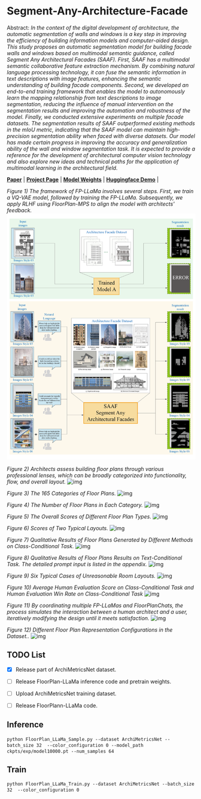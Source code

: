 # Segment-Any-Architecture-Facade
Abstract: *In the context of the digital development of architecture, the automatic segmentation of walls and windows is a key step in improving the efficiency of building information models and computer-aided design. This study proposes an automatic segmentation model for building facade walls and windows based on multimodal semantic guidance, called Segment Any Architectural Facades (SAAF). First, SAAF has a multimodal semantic collaborative feature extraction mechanism. By combining natural language processing technology, it can fuse the semantic information in text descriptions with image features, enhancing the semantic understanding of building facade components. Second, we developed an end-to-end training framework that enables the model to autonomously learn the mapping relationship from text descriptions to image segmentation, reducing the influence of manual intervention on the segmentation results and improving the automation and robustness of the model. Finally, we conducted extensive experiments on multiple facade datasets. The segmentation results of SAAF outperformed existing methods in the mIoU metric, indicating that the SAAF model can maintain high-precision segmentation ability when faced with diverse datasets. Our model has made certain progress in improving the accuracy and generalization ability of the wall and window segmentation task. It is expected to provide a reference for the development of architectural computer vision technology and also explore new ideas and technical paths for the application of multimodal learning in the architectural field.*


[**Paper**]() | [**Project Page**]() | [**Model Weights**]() | [**Huggingface Demo**]() |


*Figure 1) The framework of FP-LLaMa involves several steps. First, we train a VQ-VAE model, followed by training the FP-LLaMa. Subsequently, we apply RLHF using FloorPlan-MPS to align the model with architects' feedback.*
![img](assets/01.png)

*Figure 2) Architects assess building floor plans through various professional lenses, which can be broadly categorized into functionality, flow, and overall layout.*
![img](assets/2.png)

*Figure 3) The 165 Categories of Floor Plans.*
![img](assets/3.png)

*Figure 4) The Number of Floor Plans in Each Category.*
![img](assets/4.png)

*Figure 5) The Overall Scores of  Different Floor Plan Types.*
![img](assets/5.png)

*Figure 6) Scores of Two Typical Layouts.*
![img](assets/6.png)

*Figure 7) Qualitative Results of Floor Plans Generated by Different Methods on Class-Conditional Task.*
![img](assets/7.png)

*Figure 8) Qualitative Results of Floor Plans Results on Text-Conditional Task. The detailed prompt input is listed in the appendix.*
![img](assets/8.png)

*Figure 9) Six Typical Cases of Unreasonable Room Layouts.*
![img](assets/9.png)

*Figure 10) Average Human Evaluation Score on Class-Conditional Task and Human Evaluation Win Rate on Class-Conditional Task*
![img](assets/10.png)

*Figure 11) By coordinating multiple FP-LLaMas and FloorPlanChats, the process simulates the interaction between a human architect and a user, iteratively modifying the design until it meets satisfaction.*
![img](assets/11.png)

*Figure 12) Different Floor Plan Representation Configurations in the Dataset..*
![img](assets/12.png)


## TODO List

- [x] Release part of ArchiMetricsNet dataset. 
- [ ] Release FloorPlan-LLaMa inference code and pretrain weights.
- [ ] Upload ArchiMetricsNet training dataset.
- [ ] Release FloorPlann-LLaMa code.



## Inference

```
python FloorPlan_LLaMa_Sample.py --dataset ArchiMetricsNet --batch_size 32  --color_configuration 0 --model_path ckpts/exp/model10000.pt --num_samples 64
```
## Train

```
python FloorPlan_LLaMa_Train.py --dataset ArchiMetricsNet --batch_size 32  --color_configuration 0 
